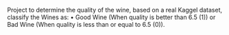 Project to determine the quality of the wine, based on a real Kaggel dataset, classify the Wines as: 
• Good Wine (When quality is better than 6.5 (1)) or Bad Wine (When quality is less than or equal to 6.5 (0)).

